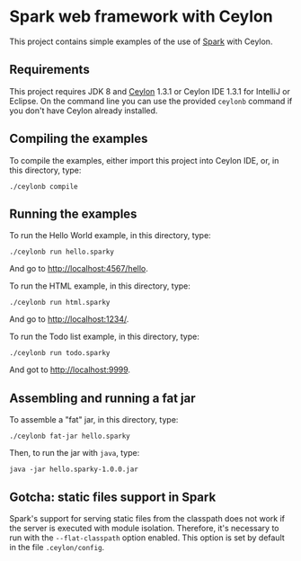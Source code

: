 # Spark web framework with Ceylon

This project contains simple examples of the use of [Spark] 
with Ceylon.

[Spark]: http://sparkjava.com/

## Requirements

This project requires JDK 8 and [Ceylon] 1.3.1 or Ceylon IDE 
1.3.1 for IntelliJ or Eclipse. On the command line you can use
the provided `ceylonb` command if you don't have Ceylon already
installed.

[Ceylon]: https://ceylon-lang.org/download

## Compiling the examples

To compile the examples, either import this project into 
Ceylon IDE, or, in this directory, type:

    ./ceylonb compile

## Running the examples

To run the Hello World example, in this directory, type:

    ./ceylonb run hello.sparky

And go to <http://localhost:4567/hello>.

To run the HTML example, in this directory, type:

    ./ceylonb run html.sparky

And go to <http://localhost:1234/>.

To run the Todo list example, in this directory, type:

    ./ceylonb run todo.sparky

And got to <http://localhost:9999>.

## Assembling and running a fat jar

To assemble a "fat" jar, in this directory, type:

    ./ceylonb fat-jar hello.sparky

Then, to run the jar with `java`, type:

    java -jar hello.sparky-1.0.0.jar

## Gotcha: static files support in Spark

Spark's support for serving static files from the classpath
does not work if the server is executed with module 
isolation. Therefore, it's necessary to run with the 
`--flat-classpath` option enabled. This option is set by 
default in the file `.ceylon/config`.

